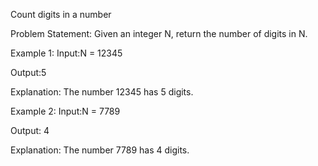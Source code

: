 Count digits in a number

Problem Statement: Given an integer N, return the number of digits in N.

Example 1:
Input:N = 12345

Output:5

Explanation:  The number 12345 has 5 digits.
                        
Example 2:
Input:N = 7789                

Output: 4

Explanation: The number 7789 has 4 digits.        